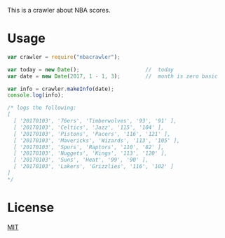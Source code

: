 This is a crawler about NBA scores.
# Usage
```javascript
var crawler = require("nbacrawler");
```

```javascript
var today = new Date();						//	today
var date = new Date(2017, 1 - 1, 3);		//	month is zero basic

var info = crawler.makeInfo(date);
console.log(info);

/* logs the following:
[ 
  [ '20170103', '76ers', 'Timberwolves', '93', '91' ],
  [ '20170103', 'Celtics', 'Jazz', '115', '104' ],
  [ '20170103', 'Pistons', 'Pacers', '116', '121' ],
  [ '20170103', 'Mavericks', 'Wizards', '113', '105' ],
  [ '20170103', 'Spurs', 'Raptors', '110', '82' ],
  [ '20170103', 'Nuggets', 'Kings', '113', '120' ],
  [ '20170103', 'Suns', 'Heat', '99', '90' ],
  [ '20170103', 'Lakers', 'Grizzlies', '116', '102' ] 
]
*/
```
# License
[MIT](https://choosealicense.com/licenses/mit/)
